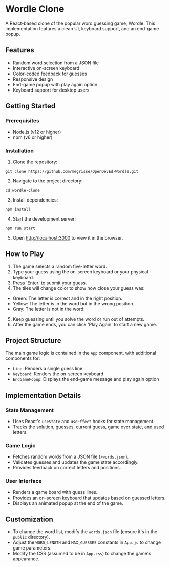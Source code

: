 # Wordle Clone

A React-based clone of the popular word guessing game, Wordle. This implementation features a clean UI, keyboard support, and an end-game popup.

## Features

- Random word selection from a JSON file
- Interactive on-screen keyboard
- Color-coded feedback for guesses
- Responsive design
- End-game popup with play again option
- Keyboard support for desktop users

## Getting Started

### Prerequisites

- Node.js (v12 or higher)
- npm (v6 or higher)

### Installation

1. Clone the repository:
```
git clone https://github.com/megrisse/OpenDevEd-Wordle.git
```
2. Navigate to the project directory:
```
cd wordle-clone
```
3. Install dependencies:
```
npm install
```
4. Start the development server:
```
npm run start
```
5. Open [http://localhost:3000](http://localhost:3000) to view it in the browser.

## How to Play

1. The game selects a random five-letter word.
2. Type your guess using the on-screen keyboard or your physical keyboard.
3. Press 'Enter' to submit your guess.
4. The tiles will change color to show how close your guess was:
- Green: The letter is correct and in the right position.
- Yellow: The letter is in the word but in the wrong position.
- Gray: The letter is not in the word.
5. Keep guessing until you solve the word or run out of attempts.
6. After the game ends, you can click 'Play Again' to start a new game.

## Project Structure

The main game logic is contained in the `App` component, with additional components for:
- `Line`: Renders a single guess line
- `Keyboard`: Renders the on-screen keyboard
- `EndGamePopup`: Displays the end-game message and play again option

## Implementation Details

### State Management
- Uses React's `useState` and `useEffect` hooks for state management.
- Tracks the solution, guesses, current guess, game over state, and used letters.

### Game Logic
- Fetches random words from a JSON file (`/words.json`).
- Validates guesses and updates the game state accordingly.
- Provides feedback on correct letters and positions.

### User Interface
- Renders a game board with guess lines.
- Provides an on-screen keyboard that updates based on guessed letters.
- Displays an animated popup at the end of the game.

## Customization

- To change the word list, modify the `words.json` file (ensure it's in the `public` directory).
- Adjust the `WORD_LENGTH` and `MAX_GUESSES` constants in `App.js` to change game parameters.
- Modify the CSS (assumed to be in `App.css`) to change the game's appearance.